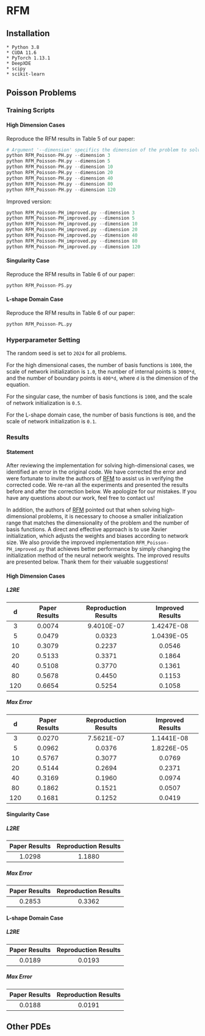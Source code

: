 # RFM

## Installation
```
* Python 3.8
* CUDA 11.6
* PyTorch 1.13.1
* DeepXDE
* scipy
* scikit-learn
```

## Poisson Problems

### Training Scripts

#### High Dimension Cases

Reproduce the RFM results in Table 5 of our paper:

```python
# Argument '--dimension' specifics the dimension of the problem to solve
python RFM_Poisson-PH.py --dimension 3
python RFM_Poisson-PH.py --dimension 5
python RFM_Poisson-PH.py --dimension 10
python RFM_Poisson-PH.py --dimension 20
python RFM_Poisson-PH.py --dimension 40
python RFM_Poisson-PH.py --dimension 80
python RFM_Poisson-PH.py --dimension 120
```

Improved version:

```python
python RFM_Poisson-PH_improved.py --dimension 3
python RFM_Poisson-PH_improved.py --dimension 5
python RFM_Poisson-PH_improved.py --dimension 10
python RFM_Poisson-PH_improved.py --dimension 20
python RFM_Poisson-PH_improved.py --dimension 40
python RFM_Poisson-PH_improved.py --dimension 80
python RFM_Poisson-PH_improved.py --dimension 120
```

#### Singularity Case

Reproduce the RFM results in Table 6 of our paper:

```python
python RFM_Poisson-PS.py
```

#### L-shape Domain Case

Reproduce the RFM results in Table 6 of our paper:

```python
python RFM_Poisson-PL.py
```

### Hyperparameter Setting

The random seed is set to `2024` for all problems.

For the high dimensional cases, the number of basis functions is `1000`, the scale of network initialization is `1.0`, the number of internal points is `3000*d`, and the number of boundary points is `400*d`, where `d` is the dimension of the equation.

For the singular case, the number of basis functions is `1000`, and the scale of network initialization is `0.5`.

For the L-shape domain case, the number of basis functions is `800`, and the scale of network initialization is `0.1`.

### Results

#### Statement

After reviewing the implementation for solving high-dimensional cases, we identified an error in the original code. We have corrected the error and were fortunate to invite the authors of [RFM](https://arxiv.org/abs/2207.13380) to assist us in verifying the corrected code. We re-ran all the experiments and presented the results before and after the correction below. We apologize for our mistakes. If you have any questions about our work, feel free to contact us!

In addition, the authors of [RFM](https://arxiv.org/abs/2207.13380) pointed out that when solving high-dimensional problems, it is necessary to choose a smaller initialization range that matches the dimensionality of the problem and the number of basis functions. A direct and effective approach is to use Xavier initialization, which adjusts the weights and biases according to network size. We also provide the improved implementation `RFM_Poisson-PH_improved.py` that achieves better performance by simply changing the initialization method of the neural network weights. The improved results are presented below. Thank them for their valuable suggestions!

#### High Dimension Cases

##### L2RE

|  d   | Paper Results | Reproduction Results | Improved Results |
| :--: | :-----------: | :------------------: | :--------------: |
|  3   |    0.0074     |      9.4010E-07      |    1.4247E-08    |
|  5   |    0.0479     |        0.0323        |    1.0439E-05    |
|  10  |    0.3079     |        0.2237        |      0.0546      |
|  20  |    0.5133     |        0.3371        |      0.1864      |
|  40  |    0.5108     |        0.3770        |      0.1361      |
|  80  |    0.5678     |        0.4450        |      0.1153      |
| 120  |    0.6654     |        0.5254        |      0.1058      |

##### Max Error

|  d   | Paper Results | Reproduction Results | Improved Results |
| :--: | :-----------: | :------------------: | :--------------: |
|  3   |    0.0270     |      7.5621E-07      |    1.1441E-08    |
|  5   |    0.0962     |        0.0376        |    1.8226E-05    |
|  10  |    0.5767     |        0.3077        |      0.0769      |
|  20  |    0.5144     |        0.2694        |      0.2371      |
|  40  |    0.3169     |        0.1960        |      0.0974      |
|  80  |    0.1862     |        0.1521        |      0.0507      |
| 120  |    0.1681     |        0.1252        |      0.0419      |

#### Singularity Case

##### L2RE

| Paper Results | Reproduction Results |
| :-----------: | :------------------: |
|    1.0298     |        1.1880        |

##### Max Error

| Paper Results | Reproduction Results |
| :-----------: | :------------------: |
|    0.2853     |        0.3362        |

#### L-shape Domain Case

##### L2RE

| Paper Results | Reproduction Results |
| :-----------: | :------------------: |
|    0.0189     |        0.0193        |

##### Max Error

| Paper Results | Reproduction Results |
| :-----------: | :------------------: |
|    0.0188     |        0.0191        |

## Other PDEs